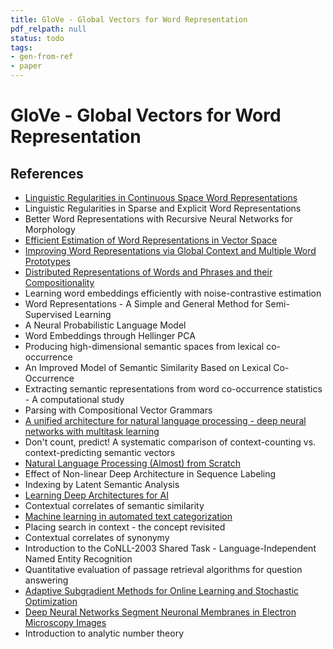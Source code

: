 ```yaml
---
title: GloVe - Global Vectors for Word Representation
pdf_relpath: null
status: todo
tags:
- gen-from-ref
- paper
---
```


# GloVe - Global Vectors for Word Representation

## References

- [Linguistic Regularities in Continuous Space Word Representations](./linguistic-regularities-in-continuous-space-word-representations.md)
- Linguistic Regularities in Sparse and Explicit Word Representations
- Better Word Representations with Recursive Neural Networks for Morphology
- [Efficient Estimation of Word Representations in Vector Space](./efficient-estimation-of-word-representations-in-vector-space.md)
- [Improving Word Representations via Global Context and Multiple Word Prototypes](./improving-word-representations-via-global-context-and-multiple-word-prototypes.md)
- [Distributed Representations of Words and Phrases and their Compositionality](./distributed-representations-of-words-and-phrases-and-their-compositionality.md)
- Learning word embeddings efficiently with noise-contrastive estimation
- Word Representations - A Simple and General Method for Semi-Supervised Learning
- A Neural Probabilistic Language Model
- Word Embeddings through Hellinger PCA
- Producing high-dimensional semantic spaces from lexical co-occurrence
- An Improved Model of Semantic Similarity Based on Lexical Co-Occurrence
- Extracting semantic representations from word co-occurrence statistics - A computational study
- Parsing with Compositional Vector Grammars
- [A unified architecture for natural language processing - deep neural networks with multitask learning](./a-unified-architecture-for-natural-language-processing-deep-neural-networks-with-multitask-learning.md)
- Don't count, predict! A systematic comparison of context-counting vs. context-predicting semantic vectors
- [Natural Language Processing (Almost) from Scratch](./natural-language-processing-almost-from-scratch.md)
- Effect of Non-linear Deep Architecture in Sequence Labeling
- Indexing by Latent Semantic Analysis
- [Learning Deep Architectures for AI](./learning-deep-architectures-for-ai.md)
- Contextual correlates of semantic similarity
- [Machine learning in automated text categorization](./machine-learning-in-automated-text-categorization.md)
- Placing search in context - the concept revisited
- Contextual correlates of synonymy
- Introduction to the CoNLL-2003 Shared Task - Language-Independent Named Entity Recognition
- Quantitative evaluation of passage retrieval algorithms for question answering
- [Adaptive Subgradient Methods for Online Learning and Stochastic Optimization](./adaptive-subgradient-methods-for-online-learning-and-stochastic-optimization.md)
- [Deep Neural Networks Segment Neuronal Membranes in Electron Microscopy Images](./deep-neural-networks-segment-neuronal-membranes-in-electron-microscopy-images.md)
- Introduction to analytic number theory
